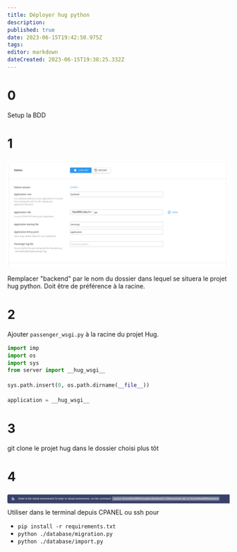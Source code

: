 ```yaml
---
title: Déployer hug python
description: 
published: true
date: 2023-06-15T19:42:50.975Z
tags: 
editor: markdown
dateCreated: 2023-06-15T19:38:25.332Z
---
```


# 0
Setup la BDD
# 1
![capture_d’écran_du_2023-06-15_23-35-43.png](/capture_d’écran_du_2023-06-15_23-35-43.png)

Remplacer "backend" par le nom du dossier dans lequel se situera le projet hug python.
Doit être de préférence à la racine.

# 2
Ajouter `passenger_wsgi.py` à la racine du projet Hug.
```python
import imp
import os
import sys
from server import __hug_wsgi__

sys.path.insert(0, os.path.dirname(__file__))

application = __hug_wsgi__

```
# 3
git clone le projet hug dans le dossier choisi plus tôt

# 4
![capture_d’écran_du_2023-06-15_23-39-37.png](/capture_d’écran_du_2023-06-15_23-39-37.png)
Utiliser dans le terminal depuis CPANEL ou ssh pour 
- `pip install -r requirements.txt`
- `python ./database/migration.py`
- `python ./database/import.py`
